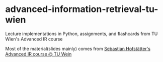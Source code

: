 # advanced-information-retrieval-tu-wien
Lecture implementations in Python, assignments, and flashcards from TU Wien's Advanced IR course


Most of the material(slides mainly) comes from [Sebastian Hofstätter's Advanced IR course @ TU Wein](https://github.com/sebastian-hofstaetter/teaching)
